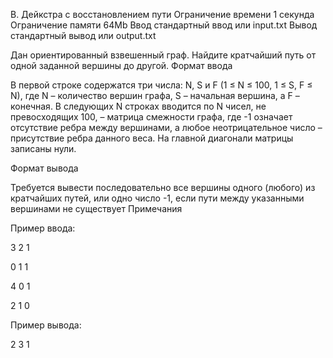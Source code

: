 
B. Дейкстра с восстановлением пути
Ограничение времени 	1 секунда
Ограничение памяти 	64Mb
Ввод 	стандартный ввод или input.txt
Вывод 	стандартный вывод или output.txt

Дан ориентированный взвешенный граф. Найдите кратчайший путь от одной заданной вершины до другой.
Формат ввода

В первой строке содержатся три числа: N, S и F (1 ≤ N ≤ 100, 1 ≤ S, F ≤ N), где N – количество вершин графа, S – начальная вершина, а F – конечная. В следующих N строках вводится по N чисел, не превосходящих 100, – матрица смежности графа, где -1 означает отсутствие ребра между вершинами, а любое неотрицательное число – присутствие ребра данного веса. На главной диагонали матрицы записаны нули.

Формат вывода

Требуется вывести последовательно все вершины одного (любого) из кратчайших путей, или одно число -1, если пути между указанными вершинами не существует
Примечания

Пример ввода:

3 2 1

0 1 1

4 0 1

2 1 0

Пример вывода:

2 3 1

